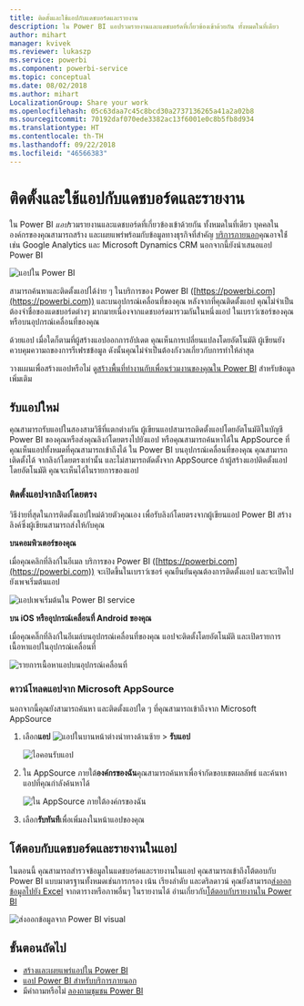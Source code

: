 ```yaml
---
title: ติดตั้งและใช้แอปกับแดชบอร์ดและรายงาน
description: ใน Power BI แอปรวมรายงานและแดชบอร์ดที่เกี่ยวข้องเข้าด้วยกัน ทั้งหมดในที่เดียว
author: mihart
manager: kvivek
ms.reviewer: lukaszp
ms.service: powerbi
ms.component: powerbi-service
ms.topic: conceptual
ms.date: 08/02/2018
ms.author: mihart
LocalizationGroup: Share your work
ms.openlocfilehash: 05c63daa7c45c8bcd30a2737136265a41a2a02b8
ms.sourcegitcommit: 70192daf070ede3382ac13f6001e0c8b5fb8d934
ms.translationtype: HT
ms.contentlocale: th-TH
ms.lasthandoff: 09/22/2018
ms.locfileid: "46566383"
---
```

# <a name="install-and-use-apps-with-dashboards-and-reports-in-power-bi"></a>ติดตั้งและใช้แอปกับแดชบอร์ดและรายงาน
ใน Power BI *แอป*รวมรายงานและแดชบอร์ดที่เกี่ยวข้องเข้าด้วยกัน ทั้งหมดในที่เดียว บุคคลในองค์กรของคุณสามารถสร้าง และเผยแพร่พร้อมกับข้อมูลทางธุรกิจที่สำคัญ [บริการภายนอก](end-user-connect-to-services.md)คุณอาจใช้่ เช่น Google Analytics และ Microsoft Dynamics CRM นอกจากนี้ยังนำเสนอแอป Power BI 

![แอปใน Power BI](./media/end-user-apps/power-bi-apps-left-nav.png)

สามารถค้นหาและติดตั้งแอปได้ง่าย ๆ ในบริการของ Power BI ([https://powerbi.com](https://powerbi.com)) และบนอุปกรณ์เคลื่อนที่ของคุณ หลังจากที่คุณติดตั้งแอป คุณไม่จำเป็นต้องจำชื่อของแดชบอร์ดต่างๆ มากมายเนื่องจากแดชบอร์ดมารวมกันในหนึ่งแอป ในเบราว์เซอร์ของคุณ หรือบนอุปกรณ์เคลื่อนที่ของคุณ

ด้วยแอป เมื่อใดก็ตามที่ผู้สร้างแอปออกการอัปเดต คุณเห็นการเปลี่ยนแปลงโดยอัตโนมัติ ผู้เขียนยังควบคุมความถของการรีเฟรชข้อมูล ดังนั้นคุณไม่จำเป็นต้องกังวลเกี่ยวกับการทำให้ล่าสุด 

วางแผนเพื่อสร้างแอปหรือไม่ ดู[สร้างพื้นที่ทำงานกับเพื่อนร่วมงานของคุณใน Power BI](end-user-create-apps.md) สำหรับข้อมูลเพิ่มเติม

## <a name="get-a-new-app"></a>รับแอปใหม่
คุณสามารถรับแอปในสองสามวิธีที่แตกต่างกัน ผู้เขียนแอปสามารถติดตั้งแอปโดยอัตโนมัติในบัญชี Power BI ของคุณหรือส่งคุณลิงก์โดยตรงไปยังแอป หรือคุณสามารถค้นหาได้ใน AppSource ที่คุณเห็นแอปทั้งหมดที่คุณสามารถเข้าถึงได้ ใน Power BI บนอุปกรณ์เคลื่อนที่ของคุณ คุณสามารถเติดตั้งได้ จากลิงก์โดยตรงเท่านั้น และไม่สามารถตัดตั้งจาก AppSource ถ้าผู้สร้างแอปติดตั้งแอปโดยอัตโนมัติ คุณจะเห็นได้ในรายการของแอป

### <a name="install-an-app-from-a-direct-link"></a>ติดตั้งแอปจากลิงก์โดยตรง
วิธีง่ายที่สุดในการติดตั้งแอปใหม่ด้วยตัวคุณเอง เพื่อรับลิงก์โดยตรงจากผู้เขียนแอป Power BI สร้างลิงค์ซึ่งผู้เขียนสามารถส่งให้กับคุณ

**บนคอมพิวเตอร์ของคุณ** 

เมื่อคุณคลิกที่ลิงก์ในอีเมล บริการของ Power BI ([https://powerbi.com](https://powerbi.com)) จะเปิดขึ้นในเบราว์เซอร์ คุณยืนยันคุณต้องการติดตั้งแอป และจะเปิดไปยังเพจเริ่มต้นแอป

![แอปเพจเริ่มต้นใน Power BI service](./media/end-user-apps/power-bi-app-landing-page-opportunity-480.png)

**บน iOS หรืออุปกรณ์เคลื่อนที่ Android ของคุณ** 

เมื่อคุณคลิ๊กที่ลิงก์ในอีเมล์บนอุปกรณ์เคลื่อนที่ของคุณ แอปจะติดตั้งโดยอัตโนมัติ และเปิดรายการเนื้อหาแอปในอุปกรณ์เคลื่อนที่ 

![รายการเนื้อหาแอปบนอุปกรณ์เคลื่อนที่](./media/end-user-apps/power-bi-app-index-it-spend-360.png)

### <a name="get-the-app-from-microsoft-appsource"></a>ดาวน์โหลดแอปจาก Microsoft AppSource
นอกจากนี้คุณยังสามารถค้นหา และติดตั้งแอปใด ๆ ที่คุณสามารถเข้าถึงจาก Microsoft AppSource 

1. เลือก**แอป** ![แอปในบานหน้าต่างนำทางด้านซ้าย](./media/end-user-apps/power-bi-apps-bar.png) > **รับแอป** 
   
     ![ไอคอนรับแอป](./media/end-user-apps/power-bi-service-apps-get-apps-oppty.png)
2. ใน AppSource ภายใต้**องค์กรของฉัน**คุณสามารถค้นหาเพื่อจำกัดขอบเขตผลลัพธ์ และค้นหาแอปที่คุณกำลังค้นหาได้
   
     ![ใน AppSource ภายใต้องค์กรของฉัน](./media/end-user-apps/power-bi-appsource-my-org.png)
3. เลือก**รับทันที**เพื่อเพิ่มลงในหน้าแอปของคุณ 

## <a name="interact-with-the-dashboards-and-reports-in-the-app"></a>โต้ตอบกับแดชบอร์ดและรายงานในแอป
ในตอนนี้ คุณสามารถสำรวจข้อมูลในแดชบอร์ดและรายงานในแอป คุณสามารถเข้าถึงโต้ตอบกับ Power BI แบบมาตรฐานทั้งหมดเช่นการกรอง เน้น เรียงลำดับ และดริลดาวน์ คุณยังสามารถ[ส่งออกข้อมูลไปยัง Excel](end-user-export-data.md) จากตารางหรือภาพอื่นๆ ในรายงานได้ อ่านเกี่ยวกับ[โต้ตอบกับรายงานใน Power BI](end-user-reading-view.md) 

![ส่งออกข้อมูลจาก Power BI visual](./media/end-user-apps/power-bi-service-export-data-visual.png)



## <a name="next-steps"></a>ขั้นตอนถัดไป
* [สร้างและเผยแพร่แอปใน Power BI](end-user-create-apps.md)
* [แอป Power BI สำหรับบริการภายนอก](end-user-connect-to-services.md)
* มีคำถามหรือไม่ [ลองถามชุมชน Power BI](http://community.powerbi.com/)

